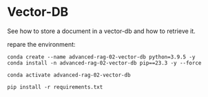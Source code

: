 # Vector-DB

See how to store a document in a vector-db and how to retrieve it.

repare the environment:
```
conda create --name advanced-rag-02-vector-db python=3.9.5 -y
conda install -n advanced-rag-02-vector-db pip==23.3 -y --force

conda activate advanced-rag-02-vector-db

pip install -r requirements.txt
```
